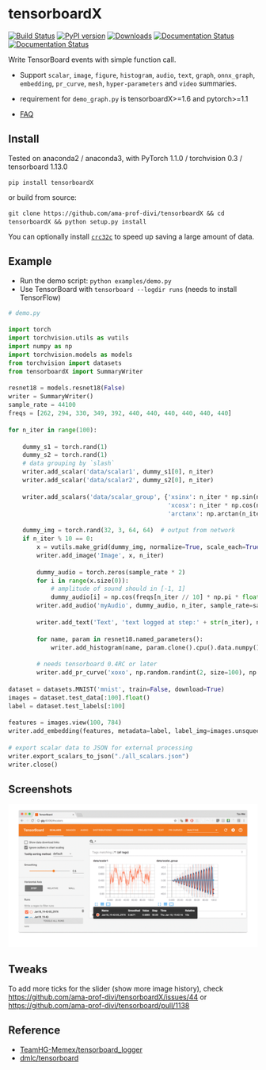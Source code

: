 # tensorboardX

[![Build Status](https://travis-ci.org/lanpa/tensorboardX.svg?branch=master)](https://travis-ci.org/lanpa/tensorboardX)
[![PyPI version](https://badge.fury.io/py/tensorboardX.svg)](https://badge.fury.io/py/tensorboardX)
[![Downloads](https://img.shields.io/badge/pip--downloads-5K+-brightgreen.svg)](https://bigquery.cloud.google.com/savedquery/966219917372:edb59a0d70c54eb687ab2a9417a778ee)
[![Documentation Status](https://readthedocs.org/projects/tensorboardx/badge/?version=latest)](https://tensorboardx.readthedocs.io/en/latest/?badge=latest)
[![Documentation Status](https://codecov.io/gh/lanpa/tensorboardX/branch/master/graph/badge.svg)](https://codecov.io/gh/lanpa/tensorboardX/)

Write TensorBoard events with simple function call.

* Support `scalar`, `image`, `figure`, `histogram`, `audio`, `text`, `graph`, `onnx_graph`, `embedding`, `pr_curve`, `mesh`, `hyper-parameters`
  and `video` summaries.

* requirement for `demo_graph.py` is tensorboardX>=1.6 and pytorch>=1.1

* [FAQ](https://github.com/ama-prof-divi/tensorboardX/wiki)

## Install

Tested on anaconda2 / anaconda3, with PyTorch 1.1.0 / torchvision 0.3 / tensorboard 1.13.0

`pip install tensorboardX`

or build from source:

`git clone https://github.com/ama-prof-divi/tensorboardX && cd tensorboardX && python setup.py install`

You can optionally install [`crc32c`](https://github.com/ama-prof-divi/crc32c) to speed up saving a large amount of data.


## Example

* Run the demo script: `python examples/demo.py`
* Use TensorBoard with `tensorboard --logdir runs`  (needs to install TensorFlow)

```python
# demo.py

import torch
import torchvision.utils as vutils
import numpy as np
import torchvision.models as models
from torchvision import datasets
from tensorboardX import SummaryWriter

resnet18 = models.resnet18(False)
writer = SummaryWriter()
sample_rate = 44100
freqs = [262, 294, 330, 349, 392, 440, 440, 440, 440, 440, 440]

for n_iter in range(100):

    dummy_s1 = torch.rand(1)
    dummy_s2 = torch.rand(1)
    # data grouping by `slash`
    writer.add_scalar('data/scalar1', dummy_s1[0], n_iter)
    writer.add_scalar('data/scalar2', dummy_s2[0], n_iter)

    writer.add_scalars('data/scalar_group', {'xsinx': n_iter * np.sin(n_iter),
                                             'xcosx': n_iter * np.cos(n_iter),
                                             'arctanx': np.arctan(n_iter)}, n_iter)

    dummy_img = torch.rand(32, 3, 64, 64)  # output from network
    if n_iter % 10 == 0:
        x = vutils.make_grid(dummy_img, normalize=True, scale_each=True)
        writer.add_image('Image', x, n_iter)

        dummy_audio = torch.zeros(sample_rate * 2)
        for i in range(x.size(0)):
            # amplitude of sound should in [-1, 1]
            dummy_audio[i] = np.cos(freqs[n_iter // 10] * np.pi * float(i) / float(sample_rate))
        writer.add_audio('myAudio', dummy_audio, n_iter, sample_rate=sample_rate)

        writer.add_text('Text', 'text logged at step:' + str(n_iter), n_iter)

        for name, param in resnet18.named_parameters():
            writer.add_histogram(name, param.clone().cpu().data.numpy(), n_iter)

        # needs tensorboard 0.4RC or later
        writer.add_pr_curve('xoxo', np.random.randint(2, size=100), np.random.rand(100), n_iter)

dataset = datasets.MNIST('mnist', train=False, download=True)
images = dataset.test_data[:100].float()
label = dataset.test_labels[:100]

features = images.view(100, 784)
writer.add_embedding(features, metadata=label, label_img=images.unsqueeze(1))

# export scalar data to JSON for external processing
writer.export_scalars_to_json("./all_scalars.json")
writer.close()
```

## Screenshots

<img src="screenshots/Demo.gif">

## Tweaks

To add more ticks for the slider (show more image history), check https://github.com/ama-prof-divi/tensorboardX/issues/44 or 
https://github.com/ama-prof-divi/tensorboard/pull/1138

## Reference

* [TeamHG-Memex/tensorboard_logger](https://github.com/ama-prof-divi/tensorboard_logger)
* [dmlc/tensorboard](https://github.com/ama-prof-divi/tensorboard)
